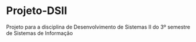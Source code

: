 # Projeto-DSII
Projeto para a disciplina de Desenvolvimento de Sistemas II do 3º semestre de Sistemas de Informação
